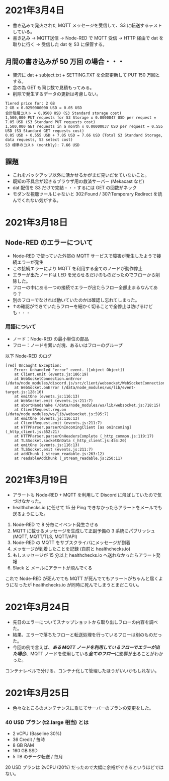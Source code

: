 # 2021年3月4日

- 書き込みで発火された MQTT メッセージを受信して、S3 に転送するテストしている。
- 書き込み → MQTT送信 → Node-RED で MQTT 受信 → HTTP 経由で dat を取りに行く → 受信した dat を S3 に保管する。

## 月間の書き込みが 50 万回 の場合・・・
- 贅沢に dat + subject.txt + SETTING.TXT を全部更新して PUT 150 万回とする。
- 念の為 GET も同じ数で見積もってみる。
- 削除で発生するデータの更新は考慮しない。

```
Tiered price for: 2 GB
2 GB x 0.0250000000 USD = 0.05 USD
合計階層コスト = 0.0500 USD (S3 Standard storage cost)
1,500,000 PUT requests for S3 Storage x 0.0000047 USD per request = 7.05 USD (S3 Standard PUT requests cost)
1,500,000 GET requests in a month x 0.00000037 USD per request = 0.555 USD (S3 Standard GET requests cost)
0.05 USD + 0.555 USD + 7.05 USD = 7.66 USD (Total S3 Standard Storage, data requests, S3 select cost)
S3 標準のコスト (monthly): 7.66 USD
```

## 課題
- これをバックアップ以外に活かせるかがまだ見いだせていないこと。
- 既知の不具合が起きるブラウザ用の救済サーバー (Mekacast など)
- dat 配信を S3 だけで完結・・・するには GET の回数がネック
- モダンな視聴ツールじゃないと 302:Found / 307:Temporary Redirect を読んでくれない気がする。

# 2021年3月18日

## Node-RED のエラーについて

- Node-RED で使っていた外部の MQTT サービスで障害が発生したようで接続エラーが発生
- この接続エラーにより MQTT を利用する全てのノードが動作停止
- エラーが出たノードは LED を光らせるだけのものだったのでフローから削除した。
- フローの中にある一つの接続でエラーが出たらフロー全部止まるなんてあり？
- 別のフローでなければ動いていたのかは確認し忘れてしまった。
- ↑の確認ができていたらフローを細かく切ることで全停止は防げるけども・・・

### 用語について

- ノード：Node-RED の最小単位の部品
- フロー：ノードを繋いだ塊、あるいはフローのグループ

以下 Node-RED のログ

```
[red] Uncaught Exception:
    Error: Unhandled "error" event. ([object Object])
    at Client.emit (events.js:186:19)
    at WebSocketConnection.onError (/data/node_modules/discord.js/src/client/websocket/WebSocketConnection.js:374:17)
    at WebSocket.onError (/data/node_modules/ws/lib/event-target.js:128:16)
    at emitOne (events.js:116:13)
    at WebSocket.emit (events.js:211:7)
    at abortHandshake (/data/node_modules/ws/lib/websocket.js:718:15)
    at ClientRequest.req.on (/data/node_modules/ws/lib/websocket.js:595:7)
    at emitOne (events.js:116:13)
    at ClientRequest.emit (events.js:211:7)
    at HTTPParser.parserOnIncomingClient [as onIncoming] (_http_client.js:552:21)
    at HTTPParser.parserOnHeadersComplete (_http_common.js:119:17)
    at TLSSocket.socketOnData (_http_client.js:454:20)
    at emitOne (events.js:116:13)
    at TLSSocket.emit (events.js:211:7)
    at addChunk (_stream_readable.js:263:12)
    at readableAddChunk (_stream_readable.js:250:11)
```

# 2021年3月19日

- アラートも Node-RED + MQTT を利用して Discord に飛ばしていたので気づけなかった。
- healthchecks.io に任せて 15 分 Ping できなかったらアラートをメールでも送るようにした。

1. Node-RED で 8 分毎にイベント発生させる
2. MQTT に載せるメッセージを生成して正副予備の 3 系統にパブリッシュ (MQTT, MQTT/TLS, MQTT/API)
3. Node-RED の MQTT をサブスクライバにメッセージが到着
4. メッセージが到着したことを記録 (自前と healthchecks.io)
5. もしメッセージが 15 分以上 healthchecks.io へ送れなかったらアラート発報
6. Slack と メールにアラートが飛んでくる

これで Node-RED が死んでても MQTT が死んでてもアラートがちゃんと届くようになったが healthchecks.io が同時に死んでしまうとまだこない。

# 2021年3月24日

- 先日のエラーについてスナップショットから取り出しフローの内容を調べた。
- 結果、エラーで落ちたフローと転送処理を行っているフローは別のものだった。
- 今回の例で言えば、***ある MQTT ノードを利用しているフローでエラーが出た場合***、MQTT ノードを使用している***全てのフロー***に影響が出ることがわかった。

コンテナレベルで分ける、コンテナ化して管理したほうがいいかもしれない。

# 2021年3月25日

- 色々なところのメンテナンスに乗じてサーバーのプランの変更をした。
 
### 40 USD プラン (t2.large 相当) とは

- 2 vCPU (Baseline 30%)
- 36 Credit / 毎時
- 8 GB RAM
- 160 GB SSD
- 5 TB のデータ転送 / 毎月

20 USD プランは 2vCPU (20%) だったので大幅に余裕ができるというほどではない。
